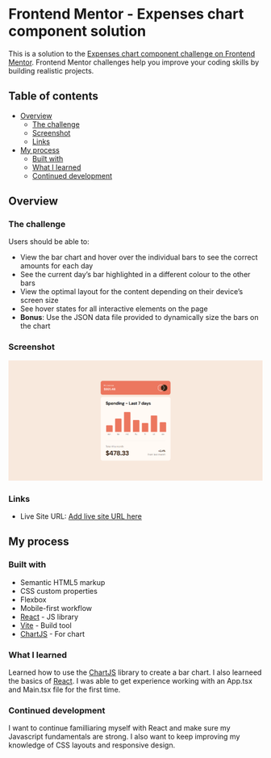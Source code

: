 # Frontend Mentor - Expenses chart component solution

This is a solution to the [Expenses chart component challenge on Frontend Mentor](https://www.frontendmentor.io/challenges/expenses-chart-component-e7yJBUdjwt). Frontend Mentor challenges help you improve your coding skills by building realistic projects.

## Table of contents

- [Overview](#overview)
  - [The challenge](#the-challenge)
  - [Screenshot](#screenshot)
  - [Links](#links)
- [My process](#my-process)
  - [Built with](#built-with)
  - [What I learned](#what-i-learned)
  - [Continued development](#continued-development)

## Overview

### The challenge

Users should be able to:

- View the bar chart and hover over the individual bars to see the correct amounts for each day
- See the current day’s bar highlighted in a different colour to the other bars
- View the optimal layout for the content depending on their device’s screen size
- See hover states for all interactive elements on the page
- **Bonus**: Use the JSON data file provided to dynamically size the bars on the chart

### Screenshot

![](./screenshot.png)

### Links

- Live Site URL: [Add live site URL here](https://expense-chart-mentor.vercel.app/)

## My process

### Built with

- Semantic HTML5 markup
- CSS custom properties
- Flexbox
- Mobile-first workflow
- [React](https://reactjs.org/) - JS library
- [Vite](https://vite.dev/) - Build tool
- [ChartJS](https://www.chartjs.org/) - For chart

### What I learned

Learned how to use the [ChartJS](https://www.chartjs.org/) library to create a bar chart. I also learneed the basics of [React](https://reactjs.org/). I was able to get experience working with an App.tsx and Main.tsx file for the first time.

### Continued development

I want to continue familliaring myself with React and make sure my Javascript fundamentals are strong. I also want to keep improving my knowledge of CSS layouts and responsive design.
